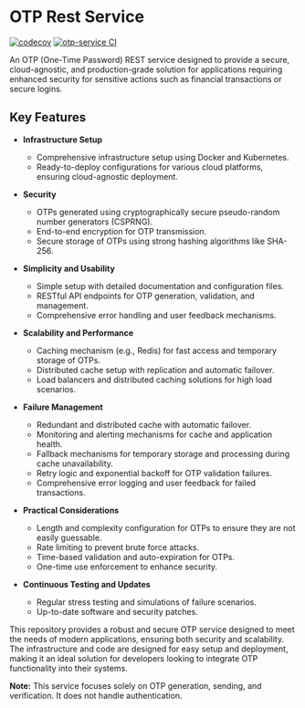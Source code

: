 # OTP Rest Service

[![codecov](https://codecov.io/github/Njunge11/dope-utilities/tree/main/otp-service/graph/badge.svg?token=2YYRTNKBJR)](https://codecov.io/github/Njunge11/dope-utilities/tree/main/otp-service)
[![otp-service CI](https://github.com/Njunge11/dope-utilities/actions/workflows/otp-verification-ci.yml/badge.svg)](https://github.com/Njunge11/dope-utilities/actions/workflows/otp-verification-ci.yml)

An OTP (One-Time Password) REST service designed to provide a secure, cloud-agnostic, and production-grade solution for applications requiring enhanced security for sensitive actions such as financial transactions or secure logins.

## Key Features

- **Infrastructure Setup**

  - Comprehensive infrastructure setup using Docker and Kubernetes.
  - Ready-to-deploy configurations for various cloud platforms, ensuring cloud-agnostic deployment.

- **Security**
  - OTPs generated using cryptographically secure pseudo-random number generators (CSPRNG).
  - End-to-end encryption for OTP transmission.
  - Secure storage of OTPs using strong hashing algorithms like SHA-256.
- **Simplicity and Usability**

  - Simple setup with detailed documentation and configuration files.
  - RESTful API endpoints for OTP generation, validation, and management.
  - Comprehensive error handling and user feedback mechanisms.

- **Scalability and Performance**

  - Caching mechanism (e.g., Redis) for fast access and temporary storage of OTPs.
  - Distributed cache setup with replication and automatic failover.
  - Load balancers and distributed caching solutions for high load scenarios.

- **Failure Management**

  - Redundant and distributed cache with automatic failover.
  - Monitoring and alerting mechanisms for cache and application health.
  - Fallback mechanisms for temporary storage and processing during cache unavailability.
  - Retry logic and exponential backoff for OTP validation failures.
  - Comprehensive error logging and user feedback for failed transactions.

- **Practical Considerations**
  - Length and complexity configuration for OTPs to ensure they are not easily guessable.
  - Rate limiting to prevent brute force attacks.
  - Time-based validation and auto-expiration for OTPs.
  - One-time use enforcement to enhance security.
- **Continuous Testing and Updates**
  - Regular stress testing and simulations of failure scenarios.
  - Up-to-date software and security patches.

This repository provides a robust and secure OTP service designed to meet the needs of modern applications, ensuring both security and scalability. The infrastructure and code are designed for easy setup and deployment, making it an ideal solution for developers looking to integrate OTP functionality into their systems.

**Note:** This service focuses solely on OTP generation, sending, and verification. It does not handle authentication.
